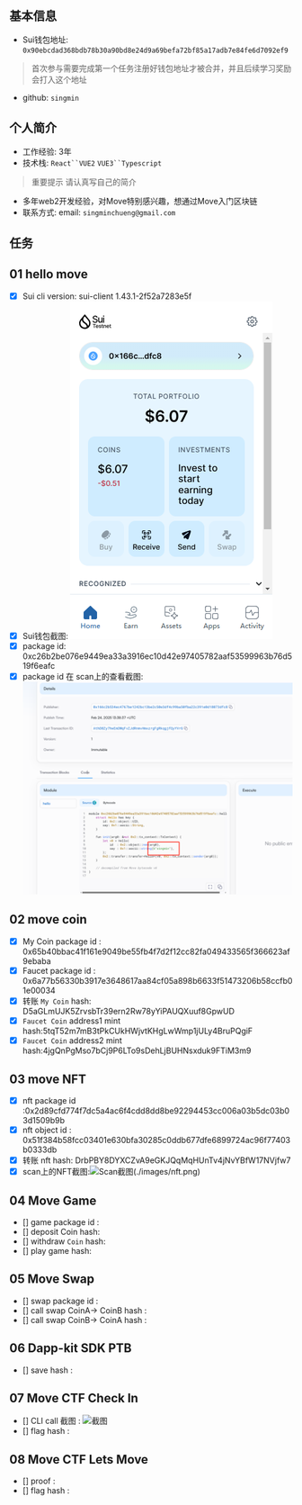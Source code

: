  ## 基本信息
- Sui钱包地址: `0x90ebcdad368bdb78b30a90bd8e24d9a69befa72bf85a17adb7e84fe6d7092ef9`
> 首次参与需要完成第一个任务注册好钱包地址才被合并，并且后续学习奖励会打入这个地址
- github: `singmin`

## 个人简介
- 工作经验: 3年
- 技术栈: `React``VUE2` `VUE3``Typescript`
> 重要提示 请认真写自己的简介
- 多年web2开发经验，对Move特别感兴趣，想通过Move入门区块链
- 联系方式: email: `singminchueng@gmail.com` 

## 任务

##   01 hello move  
- [X] Sui cli version: sui-client 1.43.1-2f52a7283e5f
- [X] Sui钱包截图: ![Sui钱包截图](./images/testnetWallet.jpg)
- [X] package id: 0xc26b2be076e9449ea33a3916ec10d42e97405782aaf53599963b76d519f6eafc 
- [X] package id 在 scan上的查看截图:![Scan截图](./images/packageId.jpg)

##   02 move coin
- [X] My Coin package id : 0x65b40bbac41f161e9049be55fb4f7d2f12cc82fa049433565f366623af9ebaba
- [X] Faucet package id : 0x6a77b56330b3917e3648617aa84cf05a898b6633f51473206b58ccfb01e00034
- [X] 转账 `My Coin` hash: D5aGLmUJK5ZrvsbTr39ern2Rw78yYiPAUQXuuf8GpwUD
- [X] `Faucet Coin` address1 mint hash:5tqT52m7mB3tPkCUkHWjvtKHgLwWmp1jULy4BruPQgiF
- [X] `Faucet Coin` address2 mint hash:4jgQnPgMso7bCj9P6LTo9sDehLjBUHNsxduk9FTiM3m9

##   03 move NFT
- [X] nft package id :0x2d89cfd774f7dc5a4ac6f4cdd8dd8be92294453cc006a03b5dc03b03d1509b9b
- [X] nft object id : 0x51f384b58fcc03401e630bfa30285c0ddb677dfe6899724ac96f77403b0333db
- [X] 转账 nft  hash: DrbPBY8DYXCZvA9eGKJQqMqHUnTv4jNvYBfW17NVjfw7
- [X] scan上的NFT截图:![Scan截图](./images/你的图片地址)(./images/nft.png)

##   04 Move Game
- [] game package id :
- [] deposit Coin hash:
- [] withdraw `Coin` hash:
- [] play game hash:

##   05 Move Swap
- [] swap package id :
- [] call swap CoinA-> CoinB  hash :
- [] call swap CoinB-> CoinA  hash :

##   06 Dapp-kit SDK PTB
- [] save hash :

##   07 Move CTF Check In
- [] CLI call 截图 : ![截图](./images/你的图片地址)
- [] flag hash :

##   08 Move CTF Lets Move
- [] proof : 
- [] flag hash :


